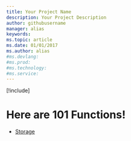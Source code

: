 ```yaml
---
title: Your Project Name
description: Your Project Description
author: githubusername
manager: alias
keywords: 
ms.topic: article
ms.date: 01/01/2017
ms.author: alias
#ms.devlang: 
#ms.prod:
#ms.technology:
#ms.service:
---
```


[!include[](includes/header.md)]

# Here are 101 Functions!

* [Storage](101functions/storage/index.md)

